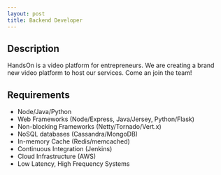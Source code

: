 ```yaml
---
layout: post
title: Backend Developer
---
```


## Description

HandsOn is a video platform for entrepreneurs. We are creating a brand new video platform to host our services. Come an join the team!

## Requirements

* Node/Java/Python
* Web Frameworks (Node/Express, Java/Jersey, Python/Flask)
* Non-blocking Frameworks (Netty/Tornado/Vert.x)
* NoSQL databases (Cassandra/MongoDB)
* In-memory Cache (Redis/memcached)
* Continuous Integration (Jenkins)
* Cloud Infrastructure (AWS)
* Low Latency, High Frequency Systems